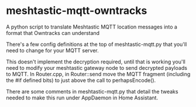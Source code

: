 # meshtastic-mqtt-owntracks
A python script to translate Meshtastic MQTT location messages into a format that Owntracks can understand

There's a few config definitions at the top of meshtastic-mqtt.py that you'll need to change for your MQTT server.

This doesn't implement the decryption required, until that is working you'll need to modify your meshtastic gateway node to send decrypted payloads to MQTT.  In Router.cpp, in Router::send move the MQTT fragment (including the #if defined bits) to just above the call to perhapsEncode().

There are some comments in meshtastic-mqtt.py that detail the tweaks needed to make this run under AppDaemon in Home Assistant.